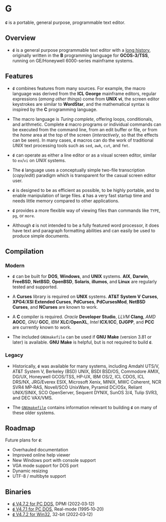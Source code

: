 # G

***`G`*** is a portable, general purpose, programmable text editor.

## Overview

* ***`G`*** is a general purpose programmable text editor with a
 [long history](https://github.com/johnsonjh/g/blob/master/HISTORY.md),
 originally written in the **B** programming language for **GCOS‑3/TSS**,
 running on GE/Honeywell 6000-series mainframe systems.

## Features

* ***`G`*** combines features from many sources. For example, the macro
  language was derived from the **ICL** **George** mainframe editors,
  regular expressions (*among other things*) come from **UNIX** **vi**,
  the screen editor keystrokes are similar to **WordStar**, and the
  mathematical syntax is inspired by the **C** programming language.

* The macro language is *Turing complete*, offering loops, conditionals,
  and arithmetic. Complete ***`G`*** macro programs or individual commands
  can be executed from the command line, from an edit buffer or file, or
  from the *home* area at the top of the screen (*interactively*, so that
  the effects can be seen). In many cases, ***`G`*** macros can do the work
  of traditional *UNIX* text processing tools such as `sed`, `awk`, `cut`,
  and `fmt`.

* ***`G`*** can operate as either a line editor or as a visual screen
  editor, similar to `ex`/`vi` on *UNIX* systems.

* The ***`G`*** language uses a conceptually simple two-file transcription
  (*copy*/*edit*) paradigm which is transparent for the casual screen
  editor user.

* ***`G`*** is designed to be as efficient as possible, to be highly
  portable, and to enable manipulation of large files. ***`G`*** has a very
  fast startup time and needs little memory compared to other applications.

* ***`G`*** provides a more flexible way of viewing files than commands
  like `TYPE`, `pg`, or `more`.

* Although ***`G`*** is not intended to be a fully featured word processor,
  it does have text and paragraph formatting abilities and can easily be
  used to produce simple documents.

## Compilation

### Modern

* ***`G`*** can be built for **DOS**, **Windows**, and **UNIX** systems.
  **AIX**, **Darwin**, **FreeBSD**, **NetBSD**, **OpenBSD**, **Solaris**,
  **illumos**, and **Linux** are regularly tested and supported.

* A **Curses** library is required on **UNIX** systems. **AT&T System V**
  **Curses**, **XPG4**/**XSI** **Extended Curses**, **PdCurses**,
  **PdCursesMod**, **NetBSD** **Curses**, and **NCurses** are known to work.

* A **C** compiler is required. *Oracle* **Developer Studio**, *LLVM*
  **Clang**, *AMD* **AOCC**, *GNU* **GCC**, *IBM* **XLC**/**OpenXL**,
  *Intel* **ICX**/**ICC**, **DJGPP**, and **PCC** are currently known to
  work.

* The included `GNUmakefile` can be used if **GNU** **Make** (version 3.81
  or later) is available. **GNU** **Make** is helpful, but is not required
  to build ***`G`***.

### Legacy

* Historically, ***`G`*** was available for many systems, including Amdahl
  UTS/V, AT&T System V, Berkeley (BSD) UNIX, BSDI BSD/OS, Commodore AMIX,
  DG/UX, Honeywell GCOS/TSS, HP‑UX, IBM OS/2, ICL CDOS, ICL DRS/NX,
  JRG/Everex ESIX, Microsoft Xenix, MINIX, MWC Coherent, NCR SVR4 MP‑RAS,
  Novell/SCO UnixWare, Pyramid DC/OSx, Reliant UNIX/SINIX, SCO OpenServer,
  Sequent DYNIX, SunOS 3/4, Tulip SVR3, and DEC VAX/VMS.

* The [`GNUmakefile`](https://github.com/johnsonjh/g/blob/master/src/GNUmakefile)
  contains information relevant to building ***`G`*** on many of these older
  systems.

## Roadmap

Future plans for ***`G`***:
 * Overhauled documentation
 * Improved online help viewer
 * New Windows port with console support
 * VGA mode support for DOS port
 * Dynamic resizing
 * UTF-8 / multibyte support

## Binaries

* [***`G`***  V4.7.2 for PC DOS](https://github.com/johnsonjh/g/raw/master/bin/DOS/g472.exe), DPMI (2022‑03‑12)
* [***`G`***  V4.7.1 for PC DOS](https://github.com/johnsonjh/g/raw/master/bin/DOS/g471.exe), Real-mode (1995‑10‑20)
* [***`G`***  V4.7.2 for Win32](https://github.com/johnsonjh/g/raw/master/bin/WIN32/g472.exe), 32-bit (2022‑03‑12)
